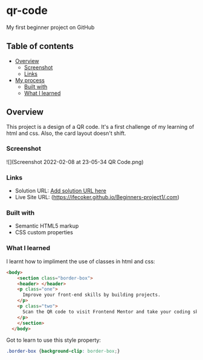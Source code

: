 # qr-code
My first beginner project on GitHub
## Table of contents
- [Overview](#overview)
  - [Screenshot](#screenshot)
  - [Links](#links)
- [My process](#my-process)
  - [Built with](#built-with)
  - [What I learned](#what-i-learned)
  
## Overview
This project is a design of a QR code. It's a first challenge of my learning of html and css. Also, the card layout doesn't shift.

### Screenshot
![](Screenshot 2022-02-08 at 23-05-34 QR Code.png)

### Links
- Solution URL: [Add solution URL here](https://your-solution-url.com)
- Live Site URL: (https://ifecoker.github.io/Beginners-project1/.com)

### Built with
- Semantic HTML5 markup
- CSS custom properties

### What I learned
I learnt how to impliment the use of classes in html and css:
```html
<body>
    <section class="border-box">
    <header> </header>
    <p class="one">
      Improve your front-end skills by building projects.
    </p>
    <p class="two">
      Scan the QR code to visit Frontend Mentor and take your coding skills to the next level
    </p>
    </section>
  </body>
```
Got to learn to use this style property:
```css
.border-box {background-clip: border-box;}
```
